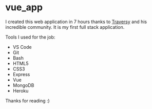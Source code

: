# vue_app

I created this web application in 7 hours thanks to [Traversy](https://www.traversymedia.com/) and his incredible community. It is my first full stack application.

Tools I used for the job:
- VS Code
- Git
- Bash
- HTML5
- CSS3
- Express
- Vue
- MongoDB
- Heroku

Thanks for reading :)
